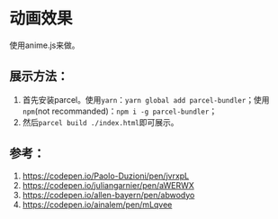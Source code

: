 # 动画效果

使用anime.js来做。

## 展示方法：

1. 首先安装parcel。使用`yarn`：`yarn global add parcel-bundler`；使用`npm`(not recommanded)：`npm i -g parcel-bundler`；
2. 然后`parcel build ./index.html`即可展示。

## 参考：
1. https://codepen.io/Paolo-Duzioni/pen/jvrxpL
2. https://codepen.io/juliangarnier/pen/aWERWX
3. https://codepen.io/allen-bayern/pen/abwodyo
4. https://codepen.io/ainalem/pen/mLqvee